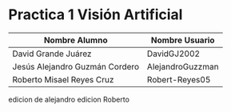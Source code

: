 # Practica 1 Visión Artificial 

| Nombre Alumno                     | Nombre Usuario     |                                   
| ----------------------------------| -------------------|
| David Grande Juárez               | DavidGJ2002        |
| Jesús Alejandro Guzmán Cordero    | AlejandroGuzzman   |
| Roberto Misael Reyes Cruz         | Robert-Reyes05     |

edicion de alejandro
edicion Roberto